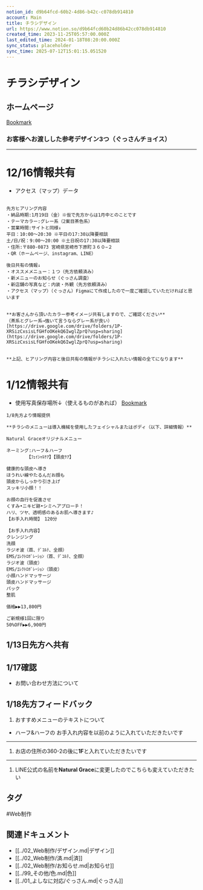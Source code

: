 ```yaml
---
notion_id: d9b64fcd-60b2-4d86-b42c-c078db914810
account: Main
title: チラシデザイン
url: https://www.notion.so/d9b64fcd60b24d86b42cc078db914810
created_time: 2023-11-25T05:57:00.000Z
last_edited_time: 2024-01-18T08:20:00.000Z
sync_status: placeholder
sync_time: 2025-07-12T15:01:15.051520
---
```

# チラシデザイン

## ホームページ
[Bookmark](https://n-grace.net/)
### お客様へお渡しした参考デザイン3つ（ぐっさんチョイス）
---
# 12/16情報共有
- アクセス（マップ）データ
```plain text

先方ヒアリング内容
・納品時期:1月19日（金）※仮で先方からは1月中とのことです
・テーマカラー:グレー系（2案目茶色系）
・営業時間:サイトと同様↓
平日：10:00〜20:30 ※平日の17:30以降要相談
土/日/祝：9:00〜20:00 ※土日祝の17:30以降要相談
・住所:〒880-0873 宮崎県宮崎市下原町３６０−２
・QR（ホームページ、instagram、LINE）

後日共有の情報↓
・オススメメニュー：１つ（先方依頼済み）
・新メニューのお知らせ（ぐっさん調査）
・新店舗の写真など：内装・外観（先方依頼済み）
・アクセス（マップ）（ぐっさん）Figmaにて作成したので一度ご確認していただければと思います


**お客さんから頂いたカラー参考イメージ共有しますので、ご確認ください**
（茶系とグレー系→強いて言うならグレー系が良い）
[https://drive.google.com/drive/folders/1P-XRSizCxsisLfGHfoOKekQ6IwglZprQ?usp=sharing](https://drive.google.com/drive/folders/1P-XRSizCxsisLfGHfoOKekQ6IwglZprQ?usp=sharing)


**上記、ヒアリング内容と後日共有の情報がチラシに入れたい情報の全てになります**
```
# 1/12情報共有
- 使用写真保存場所↓（使えるものがあれば）
  [Bookmark](https://drive.google.com/drive/folders/1LdSKWjFm6jDJd2NjRzmylbbmRS5yPtp-?usp=sharing)
```plain text
1/8先方より情報提供

**チラシのメニューは導入機械を使用したフェイシャルまたはボディ（以下、詳細情報）**

Natural Graceオリジナルメニュー

ネーミング:ハーフ＆ハーフ
　　　　　【ﾌｪｲｼｬﾙｹｱ】【頭皮ｹｱ】

健康的な頭皮へ導き
ほうれい線やたるんだお顔も
頭皮からしっかり引き上げ
スッキリ小顔！！

お顔の血行を促進させ
くすみ•ニキビ跡•シミへアプローチ！
ハリ、ツヤ、透明感のあるお肌へ導きます♪
【お手入れ時間】　120分

【お手入れ内容】
クレンジング
洗顔
ラジオ波（首、ﾃﾞｺﾙﾃ、全顔）
EMS/ｴﾚｸﾄﾛﾎﾟﾚｰｼｮﾝ（首、ﾃﾞｺﾙﾃ、全顔）
ラジオ波（頭皮）
EMS/ｴﾚｸﾄﾛﾎﾟﾚｰｼｮﾝ（頭皮）
小顔ハンドマッサージ
頭皮ハンドマッサージ
パック
整肌

価格▶▶13,800円

ご新規様1回に限り
50%OFF▶▶6,900円
```
## 1/13日先方へ共有
## 1/17確認
  - お問い合わせ方法について
## 1/18先方フィードバック
1. おすすめメニューのテキストについて
  - ハーフ&ハーフの
お手入れ内容を以前のように入れていただきたいです
  ---
1. お店の住所の360-2の後に**1F**と入れていただきたいです
  ---
1. LINE公式の名前を**Natural Grace**に変更したのでこちらも変えていただきたい

## タグ

#Web制作 

## 関連ドキュメント

- [[../02_Web制作/デザイン.md|デザイン]]
- [[../02_Web制作/済.md|済]]
- [[../02_Web制作/お知らせ.md|お知らせ]]
- [[../99_その他/色.md|色]]
- [[../01_よしなに対応/ぐっさん.md|ぐっさん]]

